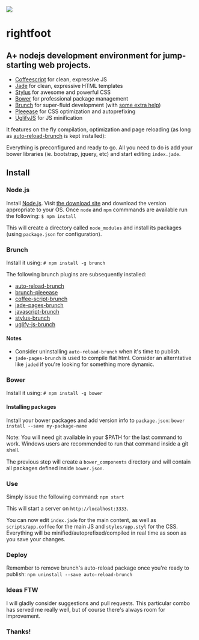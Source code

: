 <img src="http://media.catmoji.com/post/dmx/my-cat-likes-to-be-comfortable.jpg">

# rightfoot
## A+ nodejs development environment for jump-starting web projects.
* [Coffeescript](http://coffeescript.org) for clean, expressive JS
* [Jade](http://jade.io) for clean, expressive HTML templates
* [Stylus](https://learnboost.github.io/stylus/) for awesome and powerful CSS
* [Bower](http://bower.io) for professional package management
* [Brunch](http://brunch.io) for super-fluid development (with [some extra help](#brunch))
* [Pleeease](http://pleeease.io) for CSS optimization and autoprefixing
* [UglifyJS](http://lisperator.net/uglifyjs) for JS minification

It features on the fly compilation, optimization and page reloading (as long as [auto-reload-brunch](http://github.com/brunch/auto-reload-brunch) is kept installed):

Everything is preconfigured and ready to go. All you need to do is add your bower libraries (ie. bootstrap, jquery, etc) and start editing `index.jade`.


## Install
### Node.js
Install [Node.js](http://nodejs.org).  Visit [the download site](http://nodejs.org/download/) and download the version appropriate to your OS. Once `node` and `npm` commmands are available run the following:
 `$ npm install`

This will create a directory called `node_modules` and install its packages (using `package.json` for configuration).


### <a name="brunch"></a>Brunch
Install it using:
`# npm install -g brunch`

The following brunch plugins are subsequently installed:
* [auto-reload-brunch](https://github.com/brunch/auto-reload-brunch)
* [brunch-pleeease](https://www.npmjs.org/package/brunch-pleeease)
* [coffee-script-brunch](https://github.com/brunch/coffee-script-brunch)
* [jade-pages-brunch](https://github.com/Kagami/jade-pages-brunch)
* [javascript-brunch](https://github.com/brunch/javascript-brunch)
* [stylus-brunch](https://github.com/brunch/stylus-brunch)
* [uglify-js-brunch](https://github.com/brunch/uglify-js-brunch)

#### Notes
* Consider uninstalling `auto-reload-brunch` when it's time to publish.
* `jade-pages-brunch` is used to compile flat html. Consider an alterntative like `jaded` if you're looking for something more dynamic.


### Bower
Install it using:
`# npm install -g bower`

#### Installing packages
Install your bower packages and add version info to `package.json`:
`bower install --save my-package-name`

Note: You will need git available in your $PATH for the last command to work. Windows users are recommended to run that command inside a git shell.

The previous step will create a `bower_components` directory and will contain all packages defined inside `bower.json`.


### Use
Simply issue the following command:
`npm start`

This will start a server on `http://localhost:3333`.

You can now edit `index.jade` for the main content, as well as `scripts/app.coffee` for the main JS and `styles/app.styl` for the CSS. Everything will be minified/autoprefixed/compiled in real time as soon as you save your changes.


### Deploy
Remember to remove brunch's auto-reload package once you're ready to publish:
`npm uninstall --save auto-reload-brunch`


### Ideas FTW
I will gladly consider suggestions and pull requests. This particular combo has served me really well, but of course there's always room for improvement.


### Thanks!
